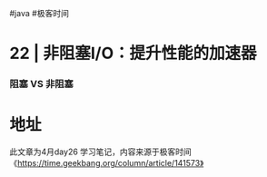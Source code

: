#java #极客时间 

# 22 | 非阻塞I/O：提升性能的加速器

### 阻塞 VS 非阻塞







# 地址

此文章为4月day26 学习笔记，内容来源于极客时间《https://time.geekbang.org/column/article/141573》